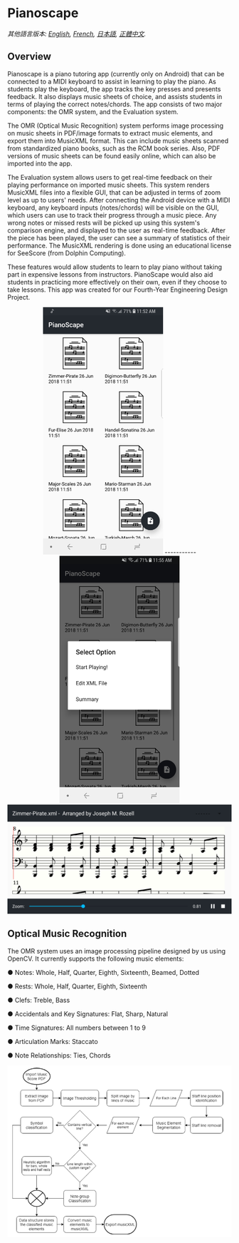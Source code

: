 # Pianoscape

*其他語言版本: [English](README.en.md), [French](README.fr.md), [日本語](README.ja.md), [正體中文](README.zh-hant.md).*

## Overview
Pianoscape is a piano tutoring app (currently only on Android) that can be connected to a MIDI keyboard to assist in learning to play the piano. As students play the keyboard, the app tracks the key presses and presents feedback. It also displays music sheets of choice, and assists students in terms of playing the correct notes/chords. The app consists of two major components: the OMR system, and the Evaluation system.

The OMR (Optical Music Recognition) system performs image processing on music sheets in PDF/image formats to extract music elements, and export them into MusicXML format. This can include music sheets scanned from standardized piano books, such as the RCM book series. Also, PDF versions of music sheets can be found easily online, which can also be imported into the app.

The Evaluation system allows users to get real-time feedback on their playing performance on imported music sheets. This system renders MusicXML files into a flexible GUI, that can be adjusted in terms of zoom level as up to users' needs. After connecting the Android device with a MIDI keyboard, any keyboard inputs (notes/chords) will be visible on the GUI, which users can use to track their progress through a music piece. Any wrong notes or missed rests will be picked up using this system's comparison engine, and displayed to the user as real-time feedback. After the piece has been played, the user can see a summary of statistics of their performance. The MusicXML rendering is done using an educational license for SeeScore (from Dolphin Computing).

These features would allow students to learn to play piano without taking part in expensive lessons from instructors. PianoScape would also aid students in practicing more effectively on their own, even if they choose to take lessons. This app was created for our Fourth-Year Engineering Design Project.

<div style="text-align:center">
    <img src ="/Images/Home-Screen.jpg" width="270" height="555"/>
    -----------
    <img src ="/Images/Score-Selected.jpg" width="270" height="555"/>
</div>
<div style="text-align:center">
    <img src ="/Images/Playing-Screen.jpg" />
</div>

## Optical Music Recognition

The OMR system uses an image processing pipeline designed by us using OpenCV. It currently supports the following music elements:

● Notes: Whole, Half, Quarter, Eighth, Sixteenth, Beamed, Dotted

● Rests: Whole, Half, Quarter, Eighth, Sixteenth

● Clefs: Treble, Bass

● Accidentals and Key Signatures: Flat, Sharp, Natural

● Time Signatures: All numbers between 1 to 9

● Articulation Marks: Staccato

● Note Relationships: Ties, Chords

<div style="text-align:center"><img src ="/Images/Imgproc-Pipeline.png" /></div>
